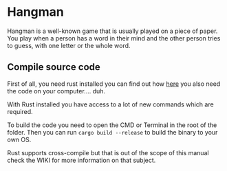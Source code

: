 # Hangman
Hangman is a well-known game that is usually played on a piece of paper.
You play when a person has a word in their mind and the other person tries to guess, with one letter or the whole word. 

## Compile source code 

First of all, you need rust installed you can find out how [here](https://doc.rust-lang.org/book/ch01-01-installation.html) you also need the code on your computer.... duh.

With Rust installed you have access to a lot of new commands which are required.

To build the code you need to open the CMD or Terminal in the root of the folder. Then you can run `cargo build --release` to build the binary to your own OS. 

Rust supports cross-compile but that is out of the scope of this manual check the WIKI for more information on that subject.

